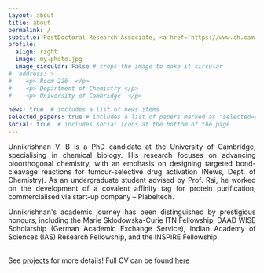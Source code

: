 ```yaml
---
layout: about
title: about
permalink: /
subtitle: PostDoctoral Research Associate, <a href='https://www.ch.cam.ac.uk/rig/tmi/about'> Department of Chemistry <a>, University of Cambridge, UK <br> PhD in Chemistry,  <a href='https://www.clarehall.cam.ac.uk'>Clare Hall</a>
profile:
  align: right
  image: my-photo.jpg
  image_circular: False # crops the image to make it circular
#  address: >
#    <p> Room 226  </p>
#    <p> Department of Chemistry </p>
#    <p> University of Cambridge  </p>

news: true  # includes a list of news items
selected_papers: true # includes a list of papers marked as "selected={true}"
social: true  # includes social icons at the bottom of the page
---
```


<div style="text-align: justify"> Unnikrishnan V. B is a PhD candidate at the University of Cambridge, specialising in chemical biology. His research focuses on advancing bioorthogonal chemistry, with an emphasis on designing targeted bond-cleavage reactions for tumour-selective drug activation (News, Dept. of Chemistry). As an undergraduate student advised by Prof. Rai, he worked on the development of a covalent affinity tag for protein purification, commercialised via start-up company – Plabeltech.

Unnikrishnan's academic journey has been distinguished by prestigious honours, including the Marie Sklodowska-Curie ITN Fellowship, DAAD WISE Scholarship (German Academic Exchange Service), Indian Academy of Sciences (IAS) Research Fellowship, and the INSPIRE Fellowship. 
</div>
<br>
See <a href="/projects/">projects</a> for more details! Full CV can be found <a href="https://acrobat.adobe.com/id/urn:aaid:sc:ap:ba46d233-d391-4eda-87be-c46b01cb79d9">here</a>
<br>


